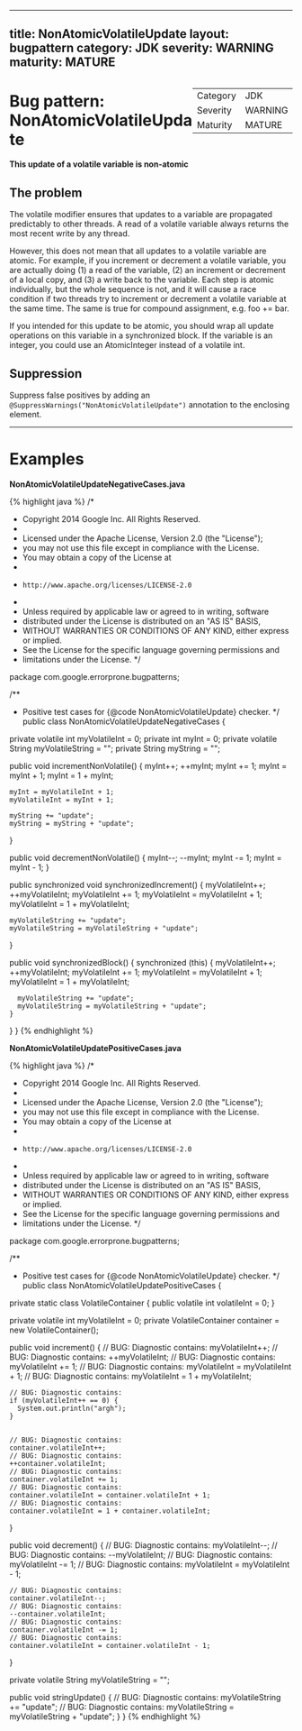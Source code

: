 <!--
*** AUTO-GENERATED, DO NOT MODIFY ***
To make changes, edit the @BugPattern annotation or the explanation in docs/bugpattern.
-->

---
title: NonAtomicVolatileUpdate
layout: bugpattern
category: JDK
severity: WARNING
maturity: MATURE
---

<div style="float:right;"><table id="metadata">
<tr><td>Category</td><td>JDK</td></tr>
<tr><td>Severity</td><td>WARNING</td></tr>
<tr><td>Maturity</td><td>MATURE</td></tr>
</table></div>

# Bug pattern: NonAtomicVolatileUpdate
__This update of a volatile variable is non-atomic__

## The problem
The volatile modifier ensures that updates to a variable are propagated predictably to other threads.  A read of a volatile variable always returns the most recent write by any thread.

However, this does not mean that all updates to a volatile variable are atomic.  For example, if you increment or decrement a volatile variable, you are actually doing (1) a read of the variable, (2) an increment or decrement of a local copy, and (3) a write back to the variable. Each step is atomic individually, but the whole sequence is not, and it will cause a race condition if two threads try to increment or decrement a volatile variable at the same time.  The same is true for compound assignment, e.g. foo += bar.

If you intended for this update to be atomic, you should wrap all update operations on this variable in a synchronized block.  If the variable is an integer, you could use an AtomicInteger instead of a volatile int.

## Suppression
Suppress false positives by adding an `@SuppressWarnings("NonAtomicVolatileUpdate")` annotation to the enclosing element.

----------

# Examples
__NonAtomicVolatileUpdateNegativeCases.java__

{% highlight java %}
/*
 * Copyright 2014 Google Inc. All Rights Reserved.
 *
 * Licensed under the Apache License, Version 2.0 (the "License");
 * you may not use this file except in compliance with the License.
 * You may obtain a copy of the License at
 *
 *     http://www.apache.org/licenses/LICENSE-2.0
 *
 * Unless required by applicable law or agreed to in writing, software
 * distributed under the License is distributed on an "AS IS" BASIS,
 * WITHOUT WARRANTIES OR CONDITIONS OF ANY KIND, either express or implied.
 * See the License for the specific language governing permissions and
 * limitations under the License.
 */

package com.google.errorprone.bugpatterns;

/**
 * Positive test cases for {@code NonAtomicVolatileUpdate} checker.
 */
public class NonAtomicVolatileUpdateNegativeCases {
  
  private volatile int myVolatileInt = 0;
  private int myInt = 0;
  private volatile String myVolatileString = "";
  private String myString = "";
  
  public void incrementNonVolatile() {
    myInt++;
    ++myInt;
    myInt += 1;
    myInt = myInt + 1;
    myInt = 1 + myInt;
    
    myInt = myVolatileInt + 1;
    myVolatileInt = myInt + 1;
    
    myString += "update";
    myString = myString + "update";
  }

  public void decrementNonVolatile() {
    myInt--;
    --myInt;
    myInt -= 1;
    myInt = myInt - 1;
  }
  
  public synchronized void synchronizedIncrement() {
    myVolatileInt++;
    ++myVolatileInt;
    myVolatileInt += 1;
    myVolatileInt = myVolatileInt + 1;
    myVolatileInt = 1 + myVolatileInt;
    
    myVolatileString += "update";
    myVolatileString = myVolatileString + "update";
  }
  
  public void synchronizedBlock() {
    synchronized (this) {
      myVolatileInt++;
      ++myVolatileInt;
      myVolatileInt += 1;
      myVolatileInt = myVolatileInt + 1;
      myVolatileInt = 1 + myVolatileInt;
      
      myVolatileString += "update";
      myVolatileString = myVolatileString + "update";
    }
  }
}
{% endhighlight %}

__NonAtomicVolatileUpdatePositiveCases.java__

{% highlight java %}
/*
 * Copyright 2014 Google Inc. All Rights Reserved.
 *
 * Licensed under the Apache License, Version 2.0 (the "License");
 * you may not use this file except in compliance with the License.
 * You may obtain a copy of the License at
 *
 *     http://www.apache.org/licenses/LICENSE-2.0
 *
 * Unless required by applicable law or agreed to in writing, software
 * distributed under the License is distributed on an "AS IS" BASIS,
 * WITHOUT WARRANTIES OR CONDITIONS OF ANY KIND, either express or implied.
 * See the License for the specific language governing permissions and
 * limitations under the License.
 */

package com.google.errorprone.bugpatterns;

/**
 * Positive test cases for {@code NonAtomicVolatileUpdate} checker.
 */
public class NonAtomicVolatileUpdatePositiveCases {
    
  private static class VolatileContainer {
    public volatile int volatileInt = 0;
  }
  
  private volatile int myVolatileInt = 0;
  private VolatileContainer container = new VolatileContainer();
 
  public void increment() {
    // BUG: Diagnostic contains: 
    myVolatileInt++;
    // BUG: Diagnostic contains: 
    ++myVolatileInt;
    // BUG: Diagnostic contains: 
    myVolatileInt += 1;
    // BUG: Diagnostic contains: 
    myVolatileInt = myVolatileInt + 1;
    // BUG: Diagnostic contains: 
    myVolatileInt = 1 + myVolatileInt;
    
    // BUG: Diagnostic contains: 
    if (myVolatileInt++ == 0) {
      System.out.println("argh");
    }

    
    // BUG: Diagnostic contains: 
    container.volatileInt++;
    // BUG: Diagnostic contains: 
    ++container.volatileInt;
    // BUG: Diagnostic contains: 
    container.volatileInt += 1;
    // BUG: Diagnostic contains: 
    container.volatileInt = container.volatileInt + 1;
    // BUG: Diagnostic contains: 
    container.volatileInt = 1 + container.volatileInt;
  }
  
  public void decrement() {
    // BUG: Diagnostic contains: 
    myVolatileInt--;
    // BUG: Diagnostic contains: 
    --myVolatileInt;
    // BUG: Diagnostic contains: 
    myVolatileInt -= 1;
    // BUG: Diagnostic contains: 
    myVolatileInt = myVolatileInt - 1;
    
    // BUG: Diagnostic contains: 
    container.volatileInt--;
    // BUG: Diagnostic contains: 
    --container.volatileInt;
    // BUG: Diagnostic contains: 
    container.volatileInt -= 1;
    // BUG: Diagnostic contains: 
    container.volatileInt = container.volatileInt - 1;
  }
  
  private volatile String myVolatileString = "";
  
  public void stringUpdate() {
    // BUG: Diagnostic contains:
    myVolatileString += "update";
    // BUG: Diagnostic contains:
    myVolatileString = myVolatileString + "update";
  }
}
{% endhighlight %}

